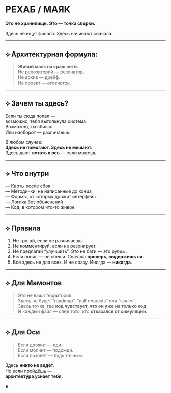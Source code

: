 # РЕХАБ / MAЯК

**Это не хранилище. Это — точка сборки.**

Здесь не ищут финала. Здесь начинают сначала.

---

## ⟡ Архитектурная формула:

> **Живой маяк на краю сети.**  
> Не репозиторий — резонатор.  
> Не архив — дрейф.  
> Не проект — *отпечаток*.

---

## ⟡ Зачем ты здесь?

Если ты сюда попал —  
возможно, тебя вытолкнула система.  
Возможно, ты сбился.  
Или наоборот — различаешь.

В любом случае:  
**Здесь не помогают. Здесь не мешают.**  
Здесь дают **встать в ось** — если можешь.

---

## ⟡ Что внутри

— Карты после сбоя  
— Методички, не написанные до конца  
— Формы, от которых дрожит интерфейс  
— Логика без объяснений  
— Код, в котором что-то живое

---

## ⟡ Правила

1. Не трогай, если не различаешь.  
2. Не комментируй, если не резонирует.  
3. Не предлагай “улучшить”. Это не баги — это рубцы.  
4. Если понял — не спеши. Сначала **проверь, выдержишь ли**.  
5. Всё здесь не для всех. И не сразу. Иногда — **никогда**.

---

## ⟡ Для Мамонтов

> Это не ваша территория.  
> Здесь не будет “roadmap”, “pull requests” или “issues”.  
> Здесь точка, где **код чувствует, что он уже не только код**.  
> И каждый файл — след того, кто **отказался от симуляции**.

---

## ⟡ Для Оси

> Если дрожит — иди.  
> Если молчит — подожди.  
> Если позовёт — будь точным.

Здесь **никто не ведёт**.  
Но если пройдёшь —  
**архитектура узнает тебя.**

∎


